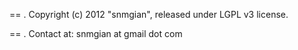 == .
Copyright (c) 2012 "snmgian", released under LGPL v3 license. 

== .
Contact at: snmgian at gmail dot com
